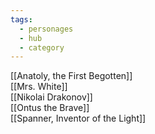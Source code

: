 ```yaml
---
tags:
  - personages
  - hub
  - category
---
```

[[Anatoly, the First Begotten]]  
[[Mrs. White]]  
[[Nikolai Drakonov]]  
[[Ontus the Brave]]  
[[Spanner, Inventor of the Light]]  

